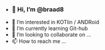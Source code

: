 - ### 👋 Hi, I’m @braad8
- 👀 I’m interested in KOTlin / ANDRoid
- 🌱 I’m currently learning Git-hub
- 💞️ I’m looking to collaborate on ...
- 📫 How to reach me ...

<!---
braad8/braad8 is a ✨ special ✨ repository because its `README.md` (this file) appears on your GitHub profile.
You can click the Preview link to take a look at your changes.
--->
